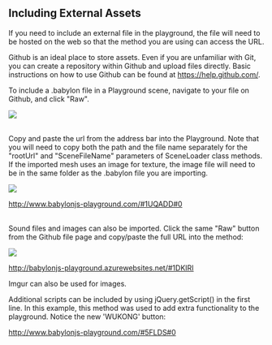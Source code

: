 ## Including External Assets

If you need to include an external file in the playground, the file will need to be hosted on the web so that the method you are using can access the URL.

Github is an ideal place to store assets. Even if you are unfamiliar with Git, you can create a repository within Github and upload files directly. Basic instructions on how to use Github can be found at https://help.github.com/.

To include a .babylon file in a Playground scene, navigate to your file on Github, and click "Raw". 

  ![](https://raw.githubusercontent.com/gson78/miscWebGLpages/master/textures/raw.jpg)

<br>
Copy and paste the url from the address bar into the Playground. Note that you will need to copy both the path and the file name separately for the "rootUrl" and "SceneFileName" parameters of SceneLoader class methods. If the imported mesh uses an image for texture, the image file will need to be in the same folder as the .babylon file you are importing.

  ![](https://raw.githubusercontent.com/gson78/miscWebGLpages/master/textures/importmeshex.jpg)

http://www.babylonjs-playground.com/#1UQADD#0

<br>
Sound files and images can also be imported. Click the same "Raw" button from the Github file page and copy/paste the full URL into the method: 

  ![](https://raw.githubusercontent.com/gson78/miscWebGLpages/master/textures/sound.music.ex.jpg)

http://babylonjs-playground.azurewebsites.net/#1DKIRI

Imgur can also be used for images. 

Additional scripts can be included by using jQuery.getScript() in the first line. In this example, this method was used to add extra functionality to the playground.  Notice the new 'WUKONG' button:

http://www.babylonjs-playground.com/#5FLDS#0

